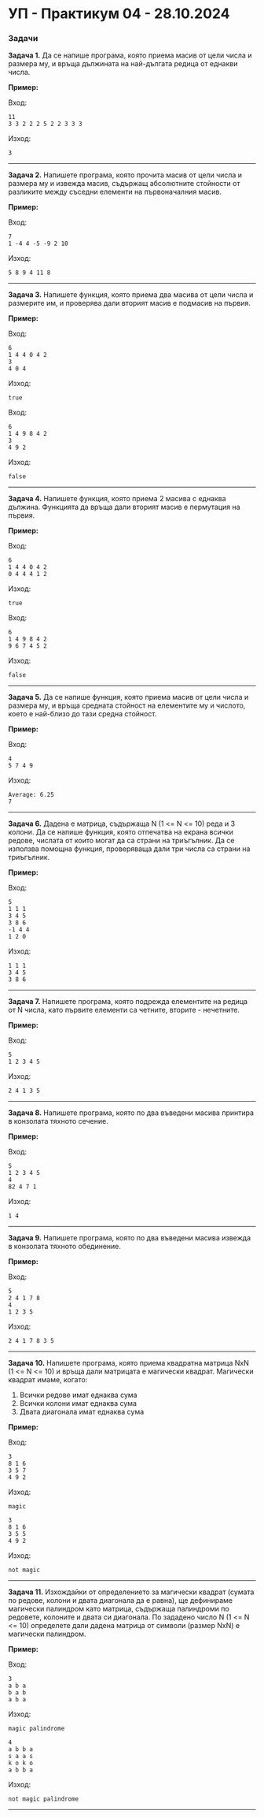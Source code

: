 # УП - Практикум 04 - 28.10.2024

### Задачи

**Задача 1.** Да се напише програма, която приема масив от цели числа и размера му, и връща дължината на най-дългата редица от еднакви числа.

**Пример:**

Вход:

```
11
3 3 2 2 2 5 2 2 3 3 3
```

Изход:

```
3
```

---

**Задача 2.** Напишете програма, която прочита масив от цели числа и размера му и извежда масив, съдържащ абсолютните стойности от разликите между съседни елементи на първоначалния масив.

**Пример:**

Вход:

```
7
1 -4 4 -5 -9 2 10
```

Изход:

```
5 8 9 4 11 8
```

---

**Задача 3.** Напишете функция, която приема два масива от цели числа и размерите им, и проверява дали вторият масив е подмасив на първия.

**Пример:**

Вход:

```
6
1 4 4 0 4 2
3
4 0 4
```

Изход:

```
true
```

Вход:

```
6
1 4 9 8 4 2
3
4 9 2
```

Изход:

```
false
```

---

**Задача 4.** Напишете функция, която приема 2 масива с еднаква дължина. Функцията да връща дали вторият масив е пермутация на първия.

**Пример:**

Вход:

```
6
1 4 4 0 4 2
0 4 4 4 1 2
```

Изход:

```
true
```

Вход:

```
6
1 4 9 8 4 2
9 6 7 4 5 2
```

Изход:

```
false
```

---

**Задача 5.** Да се напише функция, която приема масив от цели числа и размера му, и връща средната стойност на елементите му и числото, което е най-близо до тази средна стойност.

**Пример:**

Вход:

```
4
5 7 4 9
```

Изход:

```
Average: 6.25
7
```

---

**Задача 6.** Дадена е матрица, съдържаща N (1 <= N <= 10) реда и 3 колони. Да се напише функция, която отпечатва на екрана всички редове, числата от които могат да са страни на триъгълник. Да се използва помощна функция, проверяваща дали три числа са страни на триъгълник.

**Пример:**

Вход:

```
5
1 1 1
3 4 5
3 8 6
-1 4 4
1 2 0
```

Изход:

```
1 1 1
3 4 5
3 8 6
```

---

**Задача 7.** Напишете програма, която подрежда елементите на редица от N числа, като първите елементи са четните, вторите - нечетните.

**Пример:**

Вход:

```
5
1 2 3 4 5
```

Изход:

```
2 4 1 3 5
```

---

**Задача 8.** Напишете програма, която по два въведени масива принтира в конзолата тяхното сечение.

**Пример:**

Вход:

```
5
1 2 3 4 5
4
82 4 7 1
```

Изход:

```
1 4
```

---

**Задача 9.** Напишете програма, която по два въведени масива извежда в конзолата тяхното обединение.

**Пример:**

Вход:

```
5
2 4 1 7 8
4
1 2 3 5
```

Изход:

```
2 4 1 7 8 3 5
```

---

**Задача 10.** Напишете програма, която приема квадратна матрица NxN (1 <= N <= 10) и връща дали матрицата е магически квадрат. Магически квадрат имаме, когато:

1. Всички редове имат еднаква сума
2. Всички колони имат еднаква сума
3. Двата диагонала имат еднаква сума

**Пример:**

Вход:

```
3
8 1 6
3 5 7
4 9 2
```

Изход:

```
magic
```

```
3
8 1 6
3 5 5
4 9 2
```

Изход:

```
not magic
```

---

**Задача 11.** Изхождайки от определението за магически квадрат (сумата по редове, колони и двата диагонала да е равна), ще дефинираме магически палиндром като матрица, съдържаща палиндроми по редовете, колоните и двата си диагонала. По зададено число N (1 <= N <= 10) определете дали дадена матрица от символи (размер NxN) е магически палиндром.

**Пример:**

Вход:

```
3
a b a
b a b
a b a
```

Изход:

```
magic palindrome
```

```
4
a b b a
s a a s
k o k o
a b b a
```

Изход:

```
not magic palindrome
```

---
